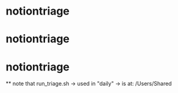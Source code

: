 # notiontriage
# notiontriage
# notiontriage


** note that run_triage.sh ->  used in "daily" -> is at: /Users/Shared

